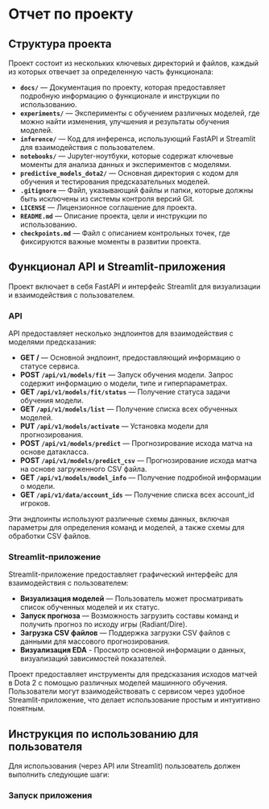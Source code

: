 # Отчет по проекту

## Структура проекта 

Проект состоит из нескольких ключевых директорий и файлов, каждый из которых отвечает за определенную часть функционала:

- **`docs/`** — Документация по проекту, которая предоставляет подробную информацию о функционале и инструкции по использованию.
- **`experiments/`** — Эксперименты с обучением различных моделей, где можно найти изменения, улучшения и результаты обучения моделей.
- **`inference/`** — Код для инференса, использующий FastAPI и Streamlit для взаимодействия с пользователем.
- **`notebooks/`** — Jupyter-ноутбуки, которые содержат ключевые моменты для анализа данных и экспериментов с моделями.
- **`predictive_models_dota2/`** — Основная директория с кодом для обучения и тестирования предсказательных моделей.
- **`.gitignore`** — Файл, указывающий файлы и папки, которые должны быть исключены из системы контроля версий Git.
- **`LICENSE`** — Лицензионное соглашение для проекта.
- **`README.md`** — Описание проекта, цели и инструкции по использованию.
- **`checkpoints.md`** — Файл с описанием контрольных точек, где фиксируются важные моменты в развитии проекта.

## Функционал API и Streamlit-приложения

Проект включает в себя FastAPI и интерфейс Streamlit для визуализации и взаимодействия с пользователем.

### API

API предоставляет несколько эндпоинтов для взаимодействия с моделями предсказания:

- **GET /** — Основной эндпоинт, предоставляющий информацию о статусе сервиса.
- **POST `/api/v1/models/fit`** — Запуск обучения модели. Запрос содержит информацию о модели, типе и гиперпараметрах.
- **GET `/api/v1/models/fit/status`** — Получение статуса задачи обучения модели.
- **GET `/api/v1/models/list`** — Получение списка всех обученных моделей.
- **PUT `/api/v1/models/activate`** — Установка модели для прогнозирования.
- **POST `/api/v1/models/predict`** — Прогнозирование исхода матча на основе датакласса.
- **POST `/api/v1/models/predict_csv`** — Прогнозирование исхода матча на основе загруженного CSV файла.
- **GET `/api/v1/models/model_info`** — Получение подробной информации о модели.
- **GET `/api/v1/data/account_ids`** — Получение списка всех account_id игроков.

Эти эндпоинты используют различные схемы данных, включая параметры для определения команд и моделей, а также схемы для обработки CSV файлов.

### Streamlit-приложение

Streamlit-приложение предоставляет графический интерфейс для взаимодействия с пользователем:

- **Визуализация моделей** — Пользователь может просматривать список обученных моделей и их статус.
- **Запуск прогноза** — Возможность загрузить составы команд и получить прогноз по исходу игры (Radiant/Dire).
- **Загрузка CSV файлов** — Поддержка загрузки CSV файлов с данными для массового прогнозирования.
- **Визуализация EDA** - Просмотр основной информации о данных, визуализаций зависимостей показателей. 

Проект предоставляет инструменты для предсказания исходов матчей в Dota 2 с помощью различных моделей машинного обучения. Пользователи могут взаимодействовать с сервисом через удобное Streamlit-приложение, что делает использование простым и интуитивно понятным.

## Инструкция по использованию для пользователя

Для использования (через API или Streamlit) пользователь должен выполнить следующие шаги:

### Запуск приложения
